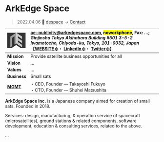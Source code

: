 # ArkEdge Space
> 2022.04.06 [🚀](../../index/index.md) [despace](../index.md) → [Contact](../contact.md)

|[![](../f/contact/a/arkedge_space_logo1_thumb.webp)](../f/contact/a/arkedge_space_logo1.webp)|<ae-publicity@arkedgespace.com>, <mark>noworkphone</mark>, Fax: …;<br> *Ginjinsha Tokyo Akihabara Building #501 3-5-2 Iwamotocho, Chiyoda-ku, Tokyo, 101-0032, Japan*<br> 【[WEBSITE ⎆](https://arkedgespace.com/en)・ [LinkedIn ⎆](https://www.linkedin.com/company/arkedge-space-inc)・ [Twitter ⎆](https://twitter.com/arkedgespace)】|
|:-|:-|
|**Mission**|Provide satellite business opportunities for all|
|**Vision**|…|
|**Values**|…|
|**Business**|Small sats|
|**[MGMT](../mgmt.md)**|・CEO, Founder — Takayoshi Fukuyo<br> ・CTO, Founder — Shuhei Matsushita|

**ArkEdge Space Inc.** is a Japanese company aimed for creation of small sats. Founded in 2018.

Services: design, manufacturing, & operation service of spacecraft (microsatellites), ground stations & related components, software development, education & consulting services, related to the above.

<p style="page-break-after:always"> </p>

…
